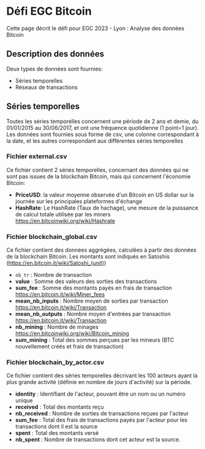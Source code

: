 # Défi EGC Bitcoin
Cette page décrit le défi pour EGC 2023 - Lyon : Analyse des données Bitcoin

## Description des données
Deux types de données sont fournies:
* Séries temporelles
* Réseaux de transactions

## Séries temporelles
Toutes les séries temporelles concernent une période de 2 ans et demie, du 01/01/2015 au 30/06/2017, et ont une fréquence quotidienne (1 point=1 jour).
Les données sont fournies sous forme de csv, une colonne correspondant à la date, et les autres correspondant aux différentes séries temporelles

### Fichier external.csv
Ce fichier contient 2 séries temporelles, concernant des données qui ne sont pas issues de la blockchain Bitcoin, mais qui concernent l'économie Bitcoin: 
* **PriceUSD**: la valeur moyenne observée d'un Bitcoin en US dollar sur la journée sur les principales plateformes d'échange
* **HashRate**: Le HashRate (Taux de hachage), une mesure de la puissance de calcul totale utilisée par les miners https://en.bitcoinwiki.org/wiki/Hashrate

### Fichier blockchain_global.csv
Ce fichier contient des données aggrégées, calculées à partir des données de la blockchain Bitcoin. Les montants sont indiqués en Satoshis (https://en.bitcoin.it/wiki/Satoshi_(unit))
* `nb_tr` : Nombre de transaction 
* **value** : Somme des valeurs des sorties des transactions
* **sum_fee** : Somme des montants payés en frais de transaction https://en.bitcoin.it/wiki/Miner_fees
* **mean_nb_inputs** : Nombre moyen de sorties par transaction https://en.bitcoin.it/wiki/Transaction
* **mean_nb_outputs** : Nombre moyen d'entrées par transaction https://en.bitcoin.it/wiki/Transaction
* **nb_mining** : Nombre de minages https://en.bitcoinwiki.org/wiki/Bitcoin_mining 
* **sum_mining** : Total des sommes perçues par les mineurs (BTC nouvellement créés et frais de transaction)

### Fichier blockchain_by_actor.csv
Ce fichier contient des séries temporelles décrivant les 100 acteurs ayant la plus grande activité (définie en nombre de jours d'activité) sur la période.
* **identity** : Identifiant de l'acteur, pouvant être un nom ou un numéro unique
* **received** : Total des montants reçu
* **nb_received** : Nombre de sorties de transactions reçues par l'acteur
* **sum_fee** : Total des frais de transactions payés par l'acteur pour les transactions dont il est la source
* **spent** : Total des montants versé
* **nb_spent** : Nombre de transactions dont cet acteur est la source.
